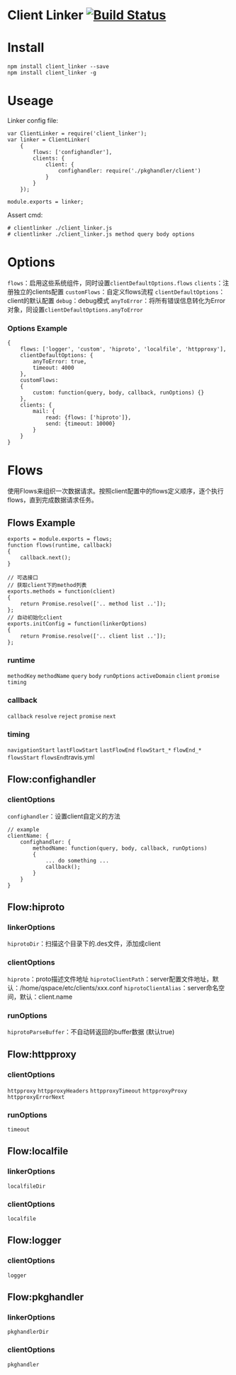 Client Linker  [![Build Status](https://travis-ci.org/Bacra/node-client_linker.svg?branch=master)](https://travis-ci.org/Bacra/node-client_linker)
==================

# Install
```
npm install client_linker --save
npm install client_linker -g
```

# Useage

Linker config file:
```
var ClientLinker = require('client_linker');
var linker = ClientLinker(
	{
		flows: ['confighandler'],
		clients: {
			client: {
				confighandler: require('./pkghandler/client')
			}
		}
	});

module.exports = linker;
```

Assert cmd:

```
# clientlinker ./client_linker.js
# clientlinker ./client_linker.js method query body options
```

# Options

`flows`：启用这些系统组件，同时设置`clientDefaultOptions.flows`
`clients`：注册独立的clients配置
`customFlows`：自定义flows流程
`clientDefaultOptions`：client的默认配置
	`debug`：debug模式
	`anyToError`：将所有错误信息转化为Error对象，同设置`clientDefaultOptions.anyToError`

### Options Example

```
{
	flows: ['logger', 'custom', 'hiproto', 'localfile', 'httpproxy'],
	clientDefaultOptions: {
		anyToError: true,
		timeout: 4000
	},
	customFlows:
	{
		custom: function(query, body, callback, runOptions) {}
	},
	clients: {
		mail: {
			read: {flows: ['hiproto']},
			send: {timeout: 10000}
		}
	}
}
```



# Flows

使用Flows来组织一次数据请求。按照client配置中的flows定义顺序，逐个执行flows，直到完成数据请求任务。


## Flows Example

```
exports = module.exports = flows;
function flows(runtime, callback)
{
	callback.next();
}

// 可选接口
// 获取client下的method列表
exports.methods = function(client)
{
	return Promise.resolve(['.. method list ..']);
};
// 自动初始化client
exports.initConfig = function(linkerOptions)
{
	return Promise.resolve(['.. client list ..']);
};
```

### runtime

`methodKey`
`methodName`
`query`
`body`
`runOptions`
`activeDomain`
`client`
`promise`
`timing`


### callback

`callback`
`resolve`
`reject`
`promise`
`next`

### timing

`navigationStart`
`lastFlowStart`
`lastFlowEnd`
`flowStart_*`
`flowEnd_*`
`flowsStart`
`flowsEnd`travis.yml



## Flow:confighandler

### clientOptions

`confighandler`：设置client自定义的方法

```
// example
clientName: {
	confighandler: {
		methodName: function(query, body, callback, runOptions)
		{
			... do something ...
			callback();
		}
	}
}
```




## Flow:hiproto

### linkerOptions

`hiprotoDir`：扫描这个目录下的.des文件，添加成client

### clientOptions

`hiproto`：proto描述文件地址
`hiprotoClientPath`：server配置文件地址，默认：/home/qspace/etc/clients/xxx.conf
`hiprotoClientAlias`：server命名空间，默认：client.name

### runOptions

`hiprotoParseBuffer`：不自动转返回的buffer数据 (默认true)





## Flow:httpproxy


### clientOptions

`httpproxy`
`httpproxyHeaders`
`httpproxyTimeout`
`httpproxyProxy`
`httpproxyErrorNext`

### runOptions

`timeout`




## Flow:localfile

### linkerOptions

`localfileDir`

### clientOptions

`localfile`




## Flow:logger


### clientOptions

`logger`




## Flow:pkghandler

### linkerOptions

`pkghandlerDir`

### clientOptions

`pkghandler`

